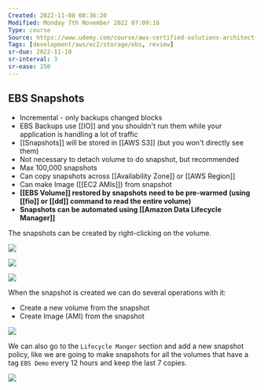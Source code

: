 ```yaml
---
Created: 2022-11-08 08:36:20
Modified: Monday 7th November 2022 07:09:16
Type: course
Source: https://www.udemy.com/course/aws-certified-solutions-architect-associate-saa-c01/?xref=E0Aed11STH4LPUQvCz0GJFABTmM=
Tags: [development/aws/ec2/storage/ebs, review]
sr-due: 2022-11-10
sr-interval: 3
sr-ease: 250
---
```


## EBS Snapshots

- Incremental - only backups changed blocks
- EBS Backups use [[IO]] and you shouldn't run them while your application is handling a lot of traffic
- [[Snapshots]] will be stored in [[AWS S3]] (but you won't directly see them)
- Not necessary to detach volume to do snapshot, but recommended
- Max 100,000 snapshots
- Can copy snapshots across [[Availability Zone]] or [[AWS Region]]
- Can make Image ([[EC2 AMIs]]) from snapshot
- **[[EBS Volume]] restored by snapshots need to be pre-warmed (using [[fio]] or [[dd]] command to read the entire volume)**
- **Snapshots can be automated using [[Amazon Data Lifecycle Manager]]**

The snapshots can be created by right-clicking on the volume.

![](2019-12-30-07-15-22.png)

![](2019-12-30-07-16-44.png)

![](2019-12-30-07-17-09.png)

When the snapshot is created we can do several operations with it:
- Create a new volume from the snapshot
- Create Image (AMI) from the snapshot

![](2019-12-30-07-18-12.png)

We can also go to the `Lifecycle Manger` section and add a new snapshot policy, like we are going to make snapshots for all the volumes that have a tag `EBS Demo` every 12 hours and keep the last 7 copies.

![](2019-12-30-07-21-32.png)

